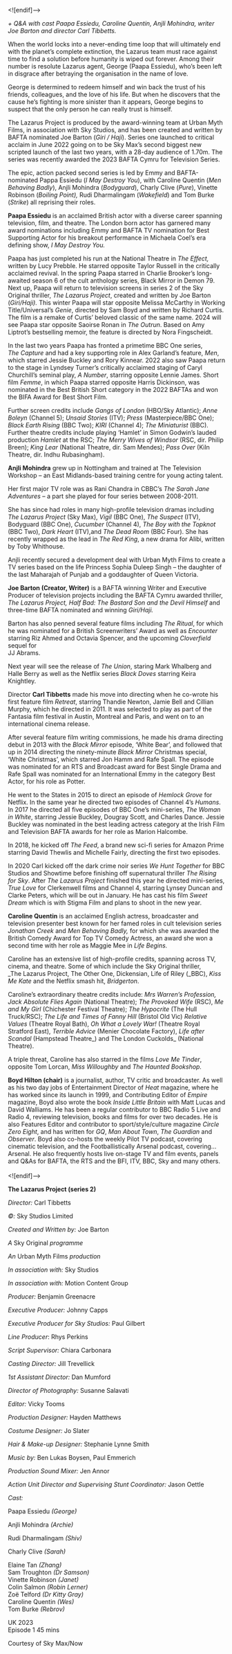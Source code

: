 


<![endif]-->

_+ Q&A with cast Paapa Essiedu, Caroline Quentin, Anjli Mohindra, writer Joe Barton and director Carl Tibbetts._

When the world locks into a never-ending time loop that will ultimately end with the planet’s complete extinction, the Lazarus team must race against time to find a solution before humanity is wiped out forever. Among their number is resolute Lazarus agent, George (Paapa Essiedu), who’s been left in disgrace after betraying the organisation in the name of love.

George is determined to redeem himself and win back the trust of his friends, colleagues, and the love of his life. But when he discovers that the cause he’s fighting is more sinister than it appears, George begins to suspect that the only person he can really trust is himself.

The Lazarus Project is produced by the award-winning team at Urban Myth Films, in association with Sky Studios, and has been created and written by BAFTA nominated Joe Barton (_Giri / Haji_). Series one launched to critical acclaim in June 2022 going on to be Sky Max’s second biggest new scripted launch of the last two years, with a 28-day audience of 1.70m. The series was recently awarded the 2023 BAFTA Cymru for Television Series.

The epic, action packed second series is led by Emmy and BAFTA-nominated Pappa Essiedu (_I May Destroy You_), with Caroline Quentin (_Men Behaving Badly_), Anjli Mohindra (_Bodyguard_), Charly Clive (_Pure_), Vinette Robinson (_Boiling Point),_ Rudi Dharmalingam (_Wakefield_) and Tom Burke (_Strike_) all reprising their roles.

  
**Paapa Essiedu** is an acclaimed British actor with a diverse career spanning television, film, and theatre. The London born actor has garnered many award nominations including Emmy and BAFTA TV nomination for Best Supporting Actor for his breakout performance in Michaela Coel’s era defining show, _I May Destroy You._

Paapa has just completed his run at the National Theatre in _The Effect,_ written by Lucy Prebble. He starred opposite Taylor Russell in the critically acclaimed revival. In the spring Paapa starred in Charlie Brooker’s long-awaited season 6 of the cult anthology series, Black Mirror in Demon 79. Next up, Paapa will return to television screens in series 2 of the Sky Original thriller, _The Lazarus Project_, created and written by Joe Barton (_Giri/Haji)._ This winter Paapa will star opposite Melissa McCarthy in Working Title/Universal’s _Genie_, directed by Sam Boyd and written by Richard Curtis. The film is a remake of Curtis’ beloved classic of the same name. 2024 will see Paapa star opposite Saoirse Ronan in _The Outrun_. Based on Amy Liptrot’s bestselling memoir, the feature is directed by Nora Fingscheidt.

In the last two years Paapa has fronted a primetime BBC One series,  
_The Capture_ and had a key supporting role in Alex Garland’s feature, _Men_, which starred Jessie Buckley and Rory Kinnear. 2022 also saw Paapa return to the stage in Lyndsey Turner’s critically acclaimed staging of Caryl Churchill’s seminal play, _A Number_, starring opposite Lennie James. Short film _Femme_, in which Paapa starred opposite Harris Dickinson, was nominated in the Best British Short category in the 2022 BAFTAs and won the BIFA Award for Best Short Film.

Further screen credits include _Gangs of London_ (HBO/Sky Atlantic); _Anne Boleyn_ (Channel 5); _Unsaid Stories_ (ITV); _Press_ (Masterpiece/BBC One); _Black Earth Rising_ (BBC Two); _KIRI_ (Channel 4); _The Miniaturist_ (BBC). Further theatre credits include playing ‘Hamlet’ in Simon Godwin’s lauded production _Hamlet_ at the RSC; _The Merry Wives of Windsor_ (RSC, dir. Philip Breen); _King Lear_ (National Theatre, dir. Sam Mendes); _Pass Over_ (Kiln Theatre, dir. Indhu Rubasingham).

**Anjli Mohindra** grew up in Nottingham and trained at The Television Workshop – an East Midlands-based training centre for young acting talent.

Her first major TV role was as Rani Chandra in CBBC’s _The Sarah Jane Adventures_ – a part she played for four series between 2008-2011.

She has since had roles in many high-profile television dramas including  
_The Lazarus Project_ (Sky Max), _Vigil_ (BBC One), _The Suspect_ (ITV), Bodyguard (BBC One), _Cucumber_ (Channel 4), _The Boy with the_ _Topknot_ (BBC Two), _Dark_ _Heart_ (ITV),and _The Dead Room_ (BBC Four). She has recently wrapped as the lead in _The Red King_, a new drama for Alibi, written by Toby Whithouse.

Anjli recently secured a development deal with Urban Myth Films to create a TV series based on the life Princess Sophia Duleep Singh – the daughter of the last Maharajah of Punjab and a goddaughter of Queen Victoria.

**Joe Barton (Creator, Writer)**  is a BAFTA winning Writer and Executive Producer of television projects including the BAFTA Cymru awarded thriller, _The Lazarus Project, Half Bad: The Bastard Son and the Devil Himself_ and three-time BAFTA nominated and winning _Giri/Haji._

Barton has also penned several feature films including _The Ritual_, for which he was nominated for a British Screenwriters’ Award as well as _Encounter_ starring Riz Ahmed and Octavia Spencer, and the upcoming _Cloverfield_ sequel for  
JJ Abrams.

Next year will see the release of _The Union_, staring Mark Whalberg and Halle Berry as well as the Netflix series _Black Doves_ starring Keira Knightley.

Director **Carl Tibbetts** made his move into directing when he co-wrote his first feature film _Retreat_, starring Thandie Newton, Jamie Bell and Cillian Murphy, which he directed in 2011. It was selected to play as part of the Fantasia film festival in Austin, Montreal and Paris, and went on to an international cinema release.

After several feature film writing commissions, he made his drama directing debut in 2013 with the _Black Mirror_ episode, ‘White Bear’, and followed that up in 2014 directing the ninety-minute _Black Mirror_ Christmas special, ‘White Christmas’, which starred Jon Hamm and Rafe Spall. The episode was nominated for an RTS and Broadcast award for Best Single Drama and Rafe Spall was nominated for an International Emmy in the category Best Actor, for his role as Potter.

He went to the States in 2015 to direct an episode of _Hemlock Grove_ for Netflix. In the same year he directed two episodes of Channel 4’s _Humans_. In 2017 he directed all five episodes of BBC One’s mini-series, _The Woman in White_, starring Jessie Buckley, Dougray Scott, and Charles Dance. Jessie Buckley was nominated in the best leading actress category at the Irish Film and Television BAFTA awards for her role as Marion Halcombe.

In 2018, he kicked off _The Feed_, a brand new sci-fi series for Amazon Prime starring David Thewlis and Michelle Fairly, directing the first two episodes.

In 2020 Carl kicked off the dark crime noir series _We Hunt Together_ for BBC Studios and Showtime before finishing off supernatural thriller _The Rising for Sky_. After _The Lazarus Project_ finished this year he directed mini-series, _True Love_ for Clerkenwell films and Channel 4, starring Lynsey Duncan and Clarke Peters, which will be out in January. He has cast his film _Sweet Dream_ which is with Stigma Film and plans to shoot in the new year.

**Caroline Quentin** is an acclaimed English actress, broadcaster and television presenter best known for her famed roles in cult television series _Jonathan Creek_ and _Men Behaving Badly,_ for which she was awarded the British Comedy Award for Top TV Comedy Actress, an award she won a second time with her role as Maggie Mee in _Life Begins._

Caroline has an extensive list of high-profile credits, spanning across TV, cinema, and theatre. Some of which include the Sky Original thriller,  
_The Lazarus Project, The Other One, Dickensian, Life of Riley (_BBC), _Kiss Me Kate_ and the Netflix smash hit, _Bridgerton_.

Caroline’s extraordinary theatre credits include: _Mrs Warren’s Profession, Jack Absolute Flies Again_ (National Theatre); _The Provoked Wife_ (RSC), _Me and My Girl_ (Chichester Festival Theatre); _The Hypocrite_ (The Hull Truck/RSC); _The Life and Times of Fanny Hill_ (Bristol Old Vic) _Relative Values_ (Theatre Royal Bath), _Oh What a Lovely War!_ (Theatre Royal Stratford East), _Terrible Advice_ (Menier Chocolate Factory), _Life after Scandal_ (Hampstead Theatre_) and The London Cuckolds_ (National Theatre).

A triple threat, Caroline has also starred in the films _Love Me Tinder_, opposite Tom Lorcan, _Miss Willoughby_ and _The Haunted Bookshop._

**Boyd Hilton (chair)** is a journalist, author, TV critic and broadcaster. As well as his two day jobs of Entertainment Director of _Heat_ magazine, where he has worked since its launch in 1999, and Contributing Editor of _Empire_ magazine, Boyd also wrote the book _Inside Little Britain_ with Matt Lucas and David Walliams. He has been a regular contributor to BBC Radio 5 Live and Radio 4, reviewing television, books and films for over two decades. He is also Features Editor and contributor to sport/style/culture magazine _Circle Zero Eight_, and has written for _GQ_, _Man About Town_, _The Guardian_ and _Observer_. Boyd also co-hosts the weekly Pilot TV podcast, covering cinematic television, and the Footballistically Arsenal podcast, covering… Arsenal. He also frequently hosts live on-stage TV and film events, panels and Q&As for BAFTA, the RTS and the BFI, ITV, BBC, Sky and many others.  
<br>
<![endif]-->

**The Lazarus Project (series 2)**

_Director:_ Carl Tibbetts

_©:_ Sky Studios Limited

_Created and Written by:_ Joe Barton

_A_ Sky Original _programme_

_An_ Urban Myth Films _production_

_In association with:_ Sky Studios

_In association with:_ Motion Content Group

_Producer:_ Benjamin Greenacre

_Executive Producer:_ Johnny Capps

_Executive Producer for Sky Studios:_ Paul Gilbert

_Line Producer_: Rhys Perkins

_Script Supervisor:_ Chiara Carbonara

_Casting Director:_ Jill Trevellick

_1st Assistant Director:_ Dan Mumford

_Director of Photography:_ Susanne Salavati

_Editor:_ Vicky Tooms

_Production Designer:_ Hayden Matthews

_Costume Designer:_ Jo Slater

_Hair & Make-up Designer:_ Stephanie Lynne Smith

_Music by:_ Ben Lukas Boysen, Paul Emmerich

_Production Sound Mixer:_ Jen Annor

_Action Unit Director and Supervising Stunt Coordinator:_ Jason Oettle

_Cast:_

Paapa Essiedu _(George)_

Anjli Mohindra _(Archie)_

Rudi Dharmalingam _(Shiv)_

Charly Clive _(Sarah)_

Elaine Tan _(Zhang)_  
Sam Troughton _(Dr Samson)_  
Vinette Robinson _(Janet)_  
Colin Salmon _(Robin Lerner)_  
Zoë Telford _(Dr Kitty Gray)_  
Caroline Quentin _(Wes)_  
Tom Burke _(Rebrov)_  

UK 2023  
Episode 1 45 mins  

Courtesy of Sky Max/Now
<!--stackedit_data:
eyJoaXN0b3J5IjpbLTE1NTA3ODM3MjNdfQ==
-->